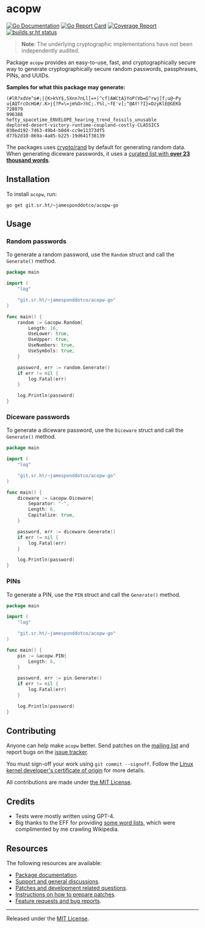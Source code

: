 # acopw

[![Go Documentation](https://godocs.io/git.sr.ht/~jamesponddotco/acopw-go?status.svg)](https://godocs.io/git.sr.ht/~jamesponddotco/acopw-go)
[![Go Report Card](https://goreportcard.com/badge/git.sr.ht/~jamesponddotco/acopw-go)](https://goreportcard.com/report/git.sr.ht/~jamesponddotco/acopw-go)
[![Coverage Report](https://img.shields.io/badge/coverage-98%25-brightgreen)](https://git.sr.ht/~jamesponddotco/acopw-go/tree/trunk/item/cover.out)
[![builds.sr.ht status](https://builds.sr.ht/~jamesponddotco/acopw-go.svg)](https://builds.sr.ht/~jamesponddotco/acopw-go?)

> **Note**: The underlying cryptographic implementations have not been
> independently audited.

Package `acopw` provides an easy-to-use, fast, and cryptographically
secure way to generate cryptographically secure random passwords,
passphrases, PINs, and UUIDs.

**Samples for what this package may generate:**

```console
(#lR?xdVe^o#;|{K>k%Y$,SXnn?nLl[=+|^cf|AWCtA}YoP(Vb=G^rwj]f;u@~Py
u{AQTrcOcHG#/.K>j{?P=\=jm%O>)hC;.Y%l,~fE'v];^@AY!?I}=DzyKlE@GEKb
728079
996388
hefty_spacetime_ENVELOPE_hearing_trend_fossils_unusable
deplored-desert-victory-runtime-coupland-costly-CLASSICS
030ed192-7d63-49b4-b0d4-cc9e11373df5
d77b2d10-869a-4a85-b225-19d641f38139
```

The packages uses [crypto/rand](https://godocs.io/crypto/rand) by
default for generating random data. When generating diceware passwords,
it uses a [curated list with **over 23 thousand
words**](https://git.sr.ht/~jamesponddotco/acopw-go/blob/trunk/words/word-list.txt).

## Installation

To install `acopw`, run:

```console
go get git.sr.ht/~jamesponddotco/acopw-go
```

## Usage

### Random passwords

To generate a random password, use the `Random` struct and call the `Generate()` method.

```go
package main

import (
	"log"

	"git.sr.ht/~jamesponddotco/acopw-go"
)

func main() {
	random := &acopw.Random{
		Length: 16,
		UseLower: true,
		UseUpper: true,
		UseNumbers: true,
		UseSymbols: true,
	}

	password, err := random.Generate()
	if err != nil {
		log.Fatal(err)
	}

	log.Println(password)
}
```

### Diceware passwords

To generate a diceware password, use the `Diceware` struct and call the `Generate()` method.

```go
package main

import (
	"log"

	"git.sr.ht/~jamesponddotco/acopw-go"
)

func main() {
	diceware := &acopw.Diceware{
		Separator: "-",
		Length: 6,
		Capitalize: true,
	}

	password, err := diceware.Generate()
	if err != nil {
		log.Fatal(err)
	}

	log.Println(password)
}
```

### PINs

To generate a PIN, use the `PIN` struct and call the `Generate()` method.

```go
package main

import (
	"log"

	"git.sr.ht/~jamesponddotco/acopw-go"
)

func main() {
	pin := &acopw.PIN{
		Length: 6,
	}

	password, err := pin.Generate()
	if err != nil {
		log.Fatal(err)
	}

	log.Println(password)
}
```

## Contributing

Anyone can help make `acopw` better. Send patches on the [mailing
list](https://lists.sr.ht/~jamesponddotco/acopw-devel) and report bugs
on the [issue tracker](https://todo.sr.ht/~jamesponddotco/acopw).

You must sign-off your work using `git commit --signoff`. Follow the
[Linux kernel developer's certificate of
origin](https://www.kernel.org/doc/html/latest/process/submitting-patches.html#sign-your-work-the-developer-s-certificate-of-origin)
for more details.

All contributions are made under [the MIT License](LICENSE.md).

## Credits

- Tests were mostly written using GPT-4.
- Big thanks to the EFF for providing [some word lists](https://www.eff.org/dice), which were complimented by me crawling Wikipedia.

## Resources

The following resources are available:

- [Package documentation](https://godocs.io/git.sr.ht/~jamesponddotco/acopw-go).
- [Support and general discussions](https://lists.sr.ht/~jamesponddotco/acopw-discuss).
- [Patches and development related questions](https://lists.sr.ht/~jamesponddotco/acopw-devel).
- [Instructions on how to prepare patches](https://git-send-email.io/).
- [Feature requests and bug reports](https://todo.sr.ht/~jamesponddotco/acopw).

---

Released under the [MIT License](LICENSE.md).
